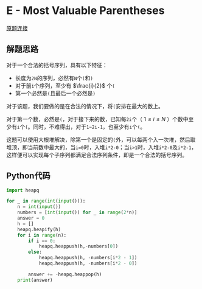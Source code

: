 # E - Most Valuable Parentheses

[原题连接](https://atcoder.jp/contests/abc407/editorial/13107)  

## 解题思路

对于一个合法的括号序列，具有以下特征：  
- 长度为`2N`的序列，必然有`N`个`(`和`)`
- 对于前`i`个序列，至少有 $\frac{i}{2}$ 个`(`
- 第一个必然是`(`且最后一个必然是`)`

对于该题，我们要做的是在合法的情况下，将`(`安排在最大的数上。  

对于第一个数，必然是`(`，对于接下来的数，已知每`2i`个（ $1 \leq i \leq N$ ）个数中至少有`i`个`(`。同时，不难得出，对于`1~2i-1`，也至少有`i`个`(`。  

这题可以使用大根堆解决，除第一个是固定的`(`外，可以每两个入一次堆，然后取堆顶，即当前数中最大的，当`i=0`时，入堆`i*2-0`；当`i>1`时，入堆`i*2-0`及`i*2-1`，这样便可以实现每个子序列都满足合法序列条件，即是一个合法的括号序列。  

## Python代码
```python title="E - Most Valuable Parenthese"
import heapq

for _ in range(int(input())):
    n = int(input())
    numbers = [int(input()) for _ in range(2*n)]
    answer = 0
    h = []
    heapq.heapify(h)
    for i in range(n):
        if i == 0:
            heapq.heappush(h,-numbers[0])
        else:
            heapq.heappush(h, -numbers[i*2 - 1])
            heapq.heappush(h, -numbers[i*2 - 0])

        answer += -heapq.heappop(h)
    print(answer)
```
